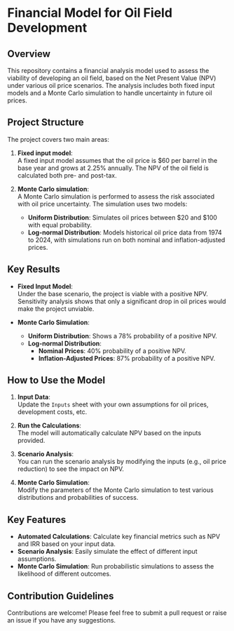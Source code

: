 # Financial Model for Oil Field Development

## Overview

This repository contains a financial analysis model used to assess the viability of developing an oil field, based on the Net Present Value (NPV) under various oil price scenarios. The analysis includes both fixed input models and a Monte Carlo simulation to handle uncertainty in future oil prices.

## Project Structure

The project covers two main areas:

1. **Fixed input model**:  
   A fixed input model assumes that the oil price is $60 per barrel in the base year and grows at 2.25% annually. The NPV of the oil field is calculated both pre- and post-tax.

2. **Monte Carlo simulation**:  
   A Monte Carlo simulation is performed to assess the risk associated with oil price uncertainty. The simulation uses two models:
   - **Uniform Distribution**: Simulates oil prices between $20 and $100 with equal probability.
   - **Log-normal Distribution**: Models historical oil price data from 1974 to 2024, with simulations run on both nominal and inflation-adjusted prices.

## Key Results

- **Fixed Input Model**:  
  Under the base scenario, the project is viable with a positive NPV. Sensitivity analysis shows that only a significant drop in oil prices would make the project unviable.
  
- **Monte Carlo Simulation**:  
  - **Uniform Distribution**: Shows a 78% probability of a positive NPV.
  - **Log-normal Distribution**:
    - **Nominal Prices**: 40% probability of a positive NPV.
    - **Inflation-Adjusted Prices**: 87% probability of a positive NPV.

## How to Use the Model

1. **Input Data**:  
   Update the `Inputs` sheet with your own assumptions for oil prices, development costs, etc.

2. **Run the Calculations**:  
   The model will automatically calculate NPV based on the inputs provided.

3. **Scenario Analysis**:  
   You can run the scenario analysis by modifying the inputs (e.g., oil price reduction) to see the impact on NPV.

4. **Monte Carlo Simulation**:  
   Modify the parameters of the Monte Carlo simulation to test various distributions and probabilities of success.

## Key Features

- **Automated Calculations**: Calculate key financial metrics such as NPV and IRR based on your input data.
- **Scenario Analysis**: Easily simulate the effect of different input assumptions.
- **Monte Carlo Simulation**: Run probabilistic simulations to assess the likelihood of different outcomes.

## Contribution Guidelines

Contributions are welcome! Please feel free to submit a pull request or raise an issue if you have any suggestions.
